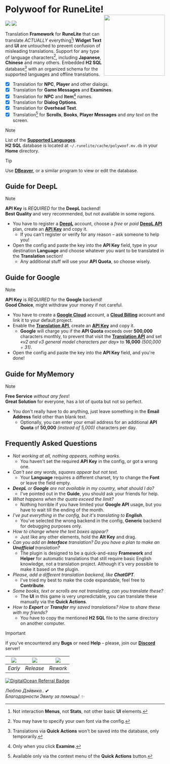 # Polywoof for RuneLite\![<img align="right" height="192" src="resources/logo.png">](../..)

[![](https://img.shields.io/discord/321345656184635402?label=Discord)](https://furfy.github.io/invite)
[![](https://img.shields.io/github/stars/furfy/polywoof?style=social)](../..)

Translation **Framework** for **RuneLite** that can translate *ACTUALLY* everything[^1]!
**Widget Text** and **UI** are untouched to prevent confusion of misleading translations.
Support for any type of language characters[^2], including **Japanese**, **Chinese** and many others.
Embedded **H2 SQL** database[^3] with an organized schema for the supported languages and offline translations.

- [x] Translation for **NPC**, **Player** and other dialogs.
- [x] Translation for **Game Messages** and **Examines**.
- [x] Translation for **NPC** and **Item**[^4] names.
- [x] Translation for **Dialog Options**.
- [x] Translation for **Overhead Text**.
- [x] Translation[^5] for **Scrolls**, **Books**, **Player Messages** and _any text_ on the screen.

[^1]: Not interaction **Menus**, not **Stats**, not other basic **UI** elements.
[^2]: You may have to specify your own font via the config.
[^3]: Translations via **Quick Actions** won't be saved into the database, only temporarily.
[^4]: Only when you click **Examine**.
[^5]: Available only via the context menu of the **Quick Actions** button.

> [!NOTE]
> List of the [**Supported Languages**](src/main/resources/languages.json).<br>
> **H2 SQL** database is located at `~/.runelite/cache/polywoof.mv.db` in your **Home** directory.<br>

> [!TIP]
> Use [**DBeaver**](https://dbeaver.io/download), or a similar program to view or edit the database.

## Guide for DeepL

> [!NOTE]
> **API Key** is _REQUIRED_ for the **DeepL** backend!<br>
> **Best Quality** and very recommended, but not available in some regions.

- You have to register a [**DeepL**](https://www.deepl.com/signup) account, choose a _free_ or _paid_ [**DeepL API**](https://www.deepl.com/pro-api) plan, create an [**API Key**](https://www.deepl.com/your-account/keys) and copy it.
	- If you can't register or verify for any reason – ask someone to help you!
- Open the config and paste the key into the **API Key** field, type in your destination **Language** and choose whatever you want to be translated in the **Translation** section!
	- Any additional stuff will use your **API Quota**, so choose wisely.

## Guide for Google

> [!NOTE]
> **API Key** is _REQUIRED_ for the **Google** backend!<br>
> **Good Choice**, might withdraw your money if not careful.

- You have to create a [**Google Cloud**](https://console.cloud.google.com/freetrial) account, a [**Cloud Billing**](https://console.cloud.google.com/billing) account and link it to your default project.
- Enable the [**Translation API**](https://console.cloud.google.com/flows/enableapi?apiid=translate.googleapis.com), create an [**API Key**](https://console.cloud.google.com/apis/credentials/key) and copy it.
	- **Google** will charge you if the **API Quota** exceeds over **500,000** characters monthly, to prevent that visit the [**Translation API**](https://console.cloud.google.com/apis/api/translate.googleapis.com/quotas) and set _«v2 and v3 general model characters per day»_ to **16,000** _(500,000 ÷ 31)_.
- Open the config and paste the key into the **API Key** field, and you're done!

## Guide for MyMemory

> [!NOTE]
> **Free Service** _without any fees_!<br>
> **Great Solution** for everyone, has a lot of quota but not so perfect.

- You don't really have to do anything, just leave something in the **Email Address** field other than blank text.
	- Optionally, you can enter your email address for an additional **API Quota** of **50,000** _(instead of 5,000)_ characters per day.

## Frequently Asked Questions

- _Not working at all, nothing appears, nothing works._
	- You haven't set the required **API Key** in the config, or got a wrong one.
- _Can't see any words, squares appear but not text._
	- Your **Language** requires a different charset, try to change the **Font** or leave the field empty.
- _**DeepL** or **Google** are not available in my country, what should I do?_
	- I've pointed out in the **Guide**, you should ask your friends for help.
- _What happens when the quota exceed the limit?_
	- Nothing horrible if you have limited your **Google API** usage, but you have to wait till the ending of the month.
- _I've put everything in the config, but it's translating to **English**._
	- You've selected the wrong backend in the config, **Generic** backend for debugging purposes only.
- _How to change where the text boxes appear?_
	- Just like any other elements, hold the **Alt Key** and drag.
- _Can you add an **Interface** translation? Do you have a plan to make an **Unofficial** translation?_
	- The plugin is designed to be a quick-and-easy **Framework** and **Helper** for automatic translations that still require basic English knowledge, not a translation project. Although it's very possible to make it based on the plugin.
- _Please, add a different translation backend, like **ChatGPT**._
	- I've tried my best to make the code expandable, feel free to **Contribute**.
- _Some books, text or scrolls are not translating, can you translate these?_
	- The **UI** in this game is very unpredictable, you can translate these manually via the **Quick Actions**.
- _How to **Export** or **Transfer** my saved translations? How to share these with my friends?_
	- You have to copy the mentioned **H2 SQL** file to the same directory on another computer.

> [!IMPORTANT]
> If you've encountered any **Bugs** or need **Help** – please, join our [**Discord**](https://furfy.github.io/invite) server!

| ![](resources/early.png) | ![](resources/release.png) | ![](resources/rework.png) |
|:------------------------:|:--------------------------:|:-------------------------:|
|         _Early_          |         _Release_          |         _Rework_          |

[![DigitalOcean Referral Badge](https://web-platforms.sfo2.digitaloceanspaces.com/WWW/Badge%203.svg)](https://www.vdsina.com/?partner=2zi1cv5f34)

*Люблю Дэйвика.. 💕*<br>
*Благодарности Эвилу за помощь! ✨*
